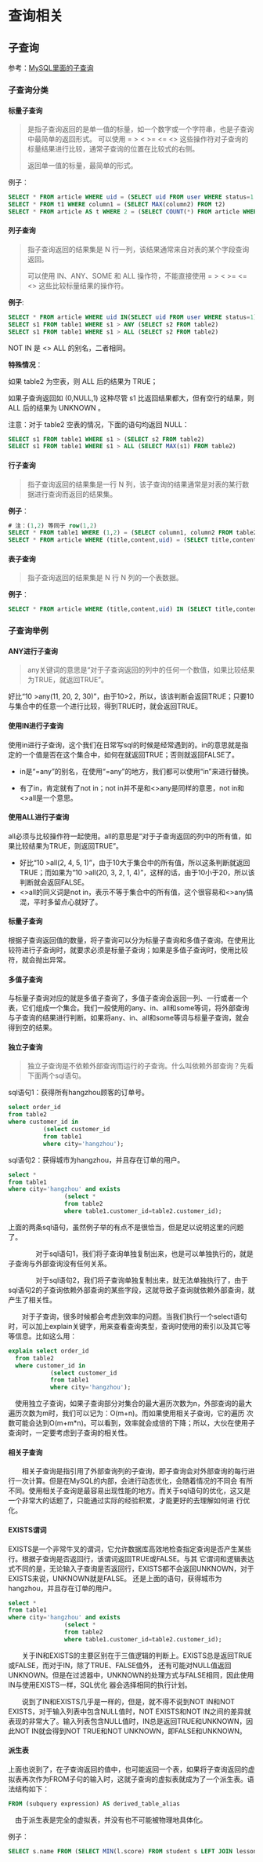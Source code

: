 # 查询相关

## 子查询

参考：[MySQL里面的子查询](https://www.cnblogs.com/zhuiluoyu/p/5822481.html)

### 子查询分类

#### 标量子查询

> 是指子查询返回的是单一值的标量，如一个数字或一个字符串，也是子查询中最简单的返回形式。 可以使用 = > < >= <= <> 这些操作符对子查询的标量结果进行比较，通常子查询的位置在比较式的右侧。
>
> 返回单一值的标量，最简单的形式。

例子：

```sql
SELECT * FROM article WHERE uid = (SELECT uid FROM user WHERE status=1 ORDER BY uid DESC LIMIT 1)
SELECT * FROM t1 WHERE column1 = (SELECT MAX(column2) FROM t2)
SELECT * FROM article AS t WHERE 2 = (SELECT COUNT(*) FROM article WHERE article.uid = t.uid)
```

#### 列子查询

> 指子查询返回的结果集是 N 行一列，该结果通常来自对表的某个字段查询返回。
>
> 可以使用 IN、ANY、SOME 和 ALL 操作符，不能直接使用 = > < >= <= <> 这些比较标量结果的操作符。

**例子**:

```sql
SELECT * FROM article WHERE uid IN(SELECT uid FROM user WHERE status=1)
SELECT s1 FROM table1 WHERE s1 > ANY (SELECT s2 FROM table2)
SELECT s1 FROM table1 WHERE s1 > ALL (SELECT s2 FROM table2) 
```

NOT IN 是 <> ALL 的别名，二者相同。

**特殊情况**：

如果 table2 为空表，则 ALL 后的结果为 TRUE；

如果子查询返回如 (0,NULL,1) 这种尽管 s1 比返回结果都大，但有空行的结果，则 ALL 后的结果为 UNKNOWN 。

注意：对于 table2 空表的情况，下面的语句均返回 NULL：

```sql
SELECT s1 FROM table1 WHERE s1 > (SELECT s2 FROM table2)
SELECT s1 FROM table1 WHERE s1 > ALL (SELECT MAX(s1) FROM table2)
```

#### 行子查询

> 指子查询返回的结果集是一行 N 列，该子查询的结果通常是对表的某行数据进行查询而返回的结果集。

**例子**：

```sql
# 注：(1,2) 等同于 row(1,2)
SELECT * FROM table1 WHERE (1,2) = (SELECT column1, column2 FROM table2)
SELECT * FROM article WHERE (title,content,uid) = (SELECT title,content,uid FROM blog WHERE bid=2)
```

#### 表子查询

> 指子查询返回的结果集是 N 行 N 列的一个表数据。

**例子**：

```sql
SELECT * FROM article WHERE (title,content,uid) IN (SELECT title,content,uid FROM blog)
```

### 子查询举例

#### ANY进行子查询

> any关键词的意思是“对于子查询返回的列中的任何一个数值，如果比较结果为TRUE，就返回TRUE”。

好比“10 >any(11, 20, 2, 30)”，由于10>2，所以，该该判断会返回TRUE；只要10与集合中的任意一个进行比较，得到TRUE时，就会返回TRUE。　　

#### 使用IN进行子查询

使用in进行子查询，这个我们在日常写sql的时候是经常遇到的。in的意思就是指定的一个值是否在这个集合中，如何在就返回TRUE；否则就返回FALSE了。

- in是“=any”的别名，在使用“=any”的地方，我们都可以使用“in”来进行替换。

- 有了in，肯定就有了not in；not in并不是和<>any是同样的意思，not in和<>all是一个意思。

#### 使用ALL进行子查询

all必须与比较操作符一起使用。all的意思是“对于子查询返回的列中的所有值，如果比较结果为TRUE，则返回TRUE”。

- 好比“10 >all(2, 4, 5, 1)”，由于10大于集合中的所有值，所以这条判断就返回TRUE；而如果为“10 >all(20, 3, 2, 1, 4)”，这样的话，由于10小于20，所以该判断就会返回FALSE。
- <>all的同义词是not in，表示不等于集合中的所有值，这个很容易和<>any搞混，平时多留点心就好了。

#### 标量子查询

根据子查询返回值的数量，将子查询可以分为标量子查询和多值子查询。在使用比较符进行子查询时，就要求必须是标量子查询；如果是多值子查询时，使用比较符，就会抛出异常。

#### 多值子查询

与标量子查询对应的就是多值子查询了，多值子查询会返回一列、一行或者一个表，它们组成一个集合。我们一般使用的any、in、all和some等词，将外部查询与子查询的结果进行判断。如果将any、in、all和some等词与标量子查询，就会得到空的结果。

#### 独立子查询

> 独立子查询是不依赖外部查询而运行的子查询。什么叫依赖外部查询？先看下面两个sql语句。

sql语句1：获得所有hangzhou顾客的订单号。　

```sql
select order_id 
from table2 
where customer_id in
          (select customer_id 
          from table1 
          where city='hangzhou');
```

sql语句2：获得城市为hangzhou，并且存在订单的用户。

```sql
select * 
from table1 
where city='hangzhou' and exists
                (select * 
                from table2 
                where table1.customer_id=table2.customer_id);
```

上面的两条sql语句，虽然例子举的有点不是很恰当，但是足以说明这里的问题了。

　　　　对于sql语句1，我们将子查询单独复制出来，也是可以单独执行的，就是子查询与外部查询没有任何关系。

　　　　对于sql语句2，我们将子查询单独复制出来，就无法单独执行了，由于sql语句2的子查询依赖外部查询的某些字段，这就导致子查询就依赖外部查询，就产生了相关性。

　　对于子查询，很多时候都会考虑到效率的问题。当我们执行一个select语句时，可以加上explain关键字，用来查看查询类型，查询时使用的索引以及其它等等信息。比如这么用：

```sql
explain select order_id 
  from table2 
  where customer_id in
            (select customer_id 
            from table1 
            where city='hangzhou');
```

 　使用独立子查询，如果子查询部分对集合的最大遍历次数为n，外部查询的最大遍历次数为m时，我们可以记为：O(m+n)。而如果使用相关子查询，它的遍历 次数可能会达到O(m+m*n)。可以看到，效率就会成倍的下降；所以，大伙在使用子查询时，一定要考虑到子查询的相关性。

#### 相关子查询

　　相关子查询是指引用了外部查询列的子查询，即子查询会对外部查询的每行进行一次计算。但是在MySQL的内部，会进行动态优化，会随着情况的不同会 有所不同。使用相关子查询是最容易出现性能的地方。而关于sql语句的优化，这又是一个非常大的话题了，只能通过实际的经验积累，才能更好的去理解如何进 行优化。

#### EXISTS谓词

EXISTS是一个非常牛叉的谓词，它允许数据库高效地检查指定查询是否产生某些行。根据子查询是否返回行，该谓词返回TRUE或FALSE。与其 它谓词和逻辑表达式不同的是，无论输入子查询是否返回行，EXISTS都不会返回UNKNOWN，对于EXISTS来说，UNKNOWN就是FALSE。 还是上面的语句，获得城市为hangzhou，并且存在订单的用户。

```sql
select * 
from table1 
where city='hangzhou' and exists
                (select * 
                from table2 
                where table1.customer_id=table2.customer_id); 　
```

　　关于IN和EXISTS的主要区别在于三值逻辑的判断上。EXISTS总是返回TRUE或FALSE，而对于IN，除了TRUE、FALSE值外， 还有可能对NULL值返回UNKNOWN。但是在过滤器中，UNKNOWN的处理方式与FALSE相同，因此使用IN与使用EXISTS一样，SQL优化 器会选择相同的执行计划。

　　说到了IN和EXISTS几乎是一样的，但是，就不得不说到NOT IN和NOT EXISTS，对于输入列表中包含NULL值时，NOT EXISTS和NOT IN之间的差异就表现的非常大了。输入列表包含NULL值时，IN总是返回TRUE和UNKNOWN，因此NOT IN就会得到NOT TRUE和NOT UNKNOWN，即FALSE和UNKNOWN。

#### 派生表

上面也说到了，在子查询返回的值中，也可能返回一个表，如果将子查询返回的虚拟表再次作为FROM子句的输入时，这就子查询的虚拟表就成为了一个派生表。语法结构如下：

```sql
FROM (subquery expression) AS derived_table_alias
```

 　由于派生表是完全的虚拟表，并没有也不可能被物理地具体化。

例子：

```sql
SELECT s.name FROM (SELECT MIN(l.score) FROM student s LEFT JOIN lesson l ON s.id = l.id GROUP BY s.student_id) t WHERE t.min_score > 80 ;
```















